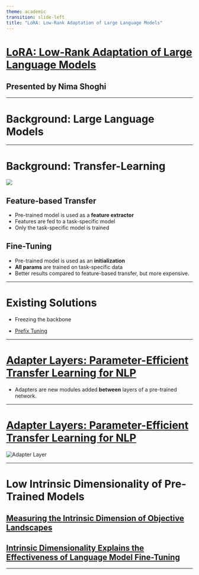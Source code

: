```yaml
---
theme: academic
transition: slide-left
title: "LoRA: Low-Rank Adaptation of Large Language Models"
---
```


# [LoRA: Low-Rank Adaptation of Large Language Models](https://arxiv.org/abs/2106.09685)

## Presented by Nima Shoghi

---

# Background: Large Language Models

---

# Background: Transfer-Learning

<img src="/transfer.png" class="h-64 mx-auto" />

<div class="grid grid-cols-2">
<div>

## Feature-based Transfer
- Pre-trained model is used as a **feature extractor**
- Features are fed to a task-specific model
- Only the task-specific model is trained
</div>

<div>

## Fine-Tuning

- Pre-trained model is used as an **initialization**
- **All params** are trained on task-specific data
- Better results compared to feature-based transfer, but more expensive.
</div>
</div>


---

# Existing Solutions

- Freezing the backbone
<!-- - [Adapter Layers](http://arxiv.org/abs/1902.00751) -->
- [Prefix Tuning](https://arxiv.org/abs/2101.00190)


---

# [Adapter Layers: Parameter-Efficient Transfer Learning for NLP](http://arxiv.org/abs/1902.00751)

- Adapters are new modules added **between** layers of a pre-trained network.

---

# [Adapter Layers: Parameter-Efficient Transfer Learning for NLP](http://arxiv.org/abs/1902.00751)

![Adapter Layer](/adapter.png)

---

# Low Intrinsic Dimensionality of Pre-Trained Models

## [Measuring the Intrinsic Dimension of Objective Landscapes](https://arxiv.org/abs/1804.08838)
## [Intrinsic Dimensionality Explains the Effectiveness of Language Model Fine-Tuning](https://arxiv.org/abs/2012.13255)

---
